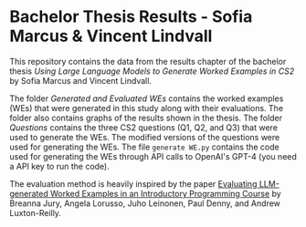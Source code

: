 # Bachelor Thesis Results - Sofia Marcus & Vincent Lindvall
This repository contains the data from the results chapter of the bachelor thesis *Using Large Language Models to Generate Worked Examples in CS2* by Sofia Marcus and Vincent Lindvall.

The folder *Generated and Evaluated WEs* contains the worked examples (WEs) that were generated in this study along with their evaluations. The folder also contains graphs of the results shown in the thesis. The folder *Questions* contains the three CS2 questions (Q1, Q2, and Q3) that were used to generate the WEs. The modified versions of the questions were used for generating the WEs. The file ```generate WE.py``` contains the code used for generating the WEs through API calls to OpenAI's GPT-4 (you need a API key to run the code).

The evaluation method is heavily inspired by the paper [Evaluating LLM-generated Worked Examples in an Introductory Programming Course](https://dl.acm.org/doi/10.1145/3636243.3636252) by Breanna Jury, Angela Lorusso, Juho Leinonen, Paul Denny, and Andrew Luxton-Reilly. 
